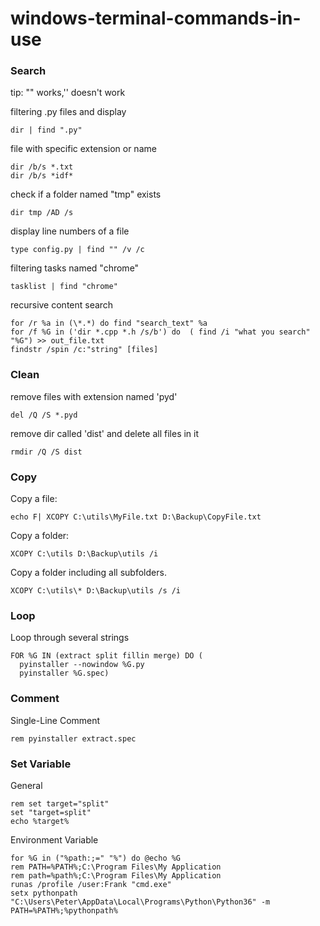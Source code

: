 # windows-terminal-commands-in-use
### Search
  tip: "" works,'' doesn't work
  
  filtering .py files and display
  
    dir | find ".py"
  
  file with specific extension or name
  
    dir /b/s *.txt
    dir /b/s *idf*
    
  check if a folder named "tmp" exists
  
    dir tmp /AD /s
    
  display line numbers of a file
  
    type config.py | find "" /v /c
  
  filtering tasks named "chrome"
  
    tasklist | find "chrome"
    
  recursive content search 
    
    for /r %a in (\*.*) do find "search_text" %a
    for /f %G in ('dir *.cpp *.h /s/b') do  ( find /i "what you search"  "%G") >> out_file.txt
    findstr /spin /c:"string" [files]
    
### Clean

  remove files with extension named 'pyd'
  
    del /Q /S *.pyd

  remove dir called 'dist' and delete all files in it
  
    rmdir /Q /S dist
    
### Copy

  Copy a file:

    echo F| XCOPY C:\utils\MyFile.txt D:\Backup\CopyFile.txt

  Copy a folder:

    XCOPY C:\utils D:\Backup\utils /i

  Copy a folder including all subfolders.

    XCOPY C:\utils\* D:\Backup\utils /s /i
    
### Loop

   Loop through several strings
   
    FOR %G IN (extract split fillin merge) DO (
      pyinstaller --nowindow %G.py
      pyinstaller %G.spec)
    
  
### Comment

   Single-Line Comment
    
    rem pyinstaller extract.spec
   
### Set Variable

   General
   
    rem set target="split"
    set "target=split"
    echo %target%
    
   Environment Variable
    
    for %G in ("%path:;=" "%") do @echo %G
    rem PATH=%PATH%;C:\Program Files\My Application
    rem path=%path%;C:\Program Files\My Application
    runas /profile /user:Frank "cmd.exe"
    setx pythonpath "C:\Users\Peter\AppData\Local\Programs\Python\Python36" -m
    PATH=%PATH%;%pythonpath%
    
